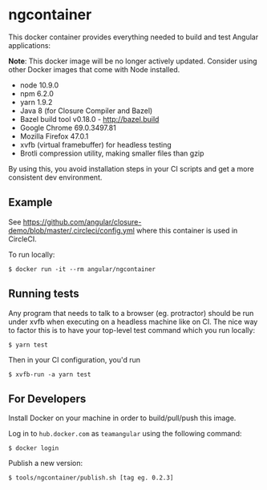 # ngcontainer

This docker container provides everything needed to build and test Angular applications:

**Note**: This docker image will be no longer actively updated. Consider using other Docker
images that come with Node installed.

- node 10.9.0
- npm 6.2.0
- yarn 1.9.2
- Java 8 (for Closure Compiler and Bazel)
- Bazel build tool v0.18.0 - http://bazel.build
- Google Chrome 69.0.3497.81
- Mozilla Firefox 47.0.1
- xvfb (virtual framebuffer) for headless testing
- Brotli compression utility, making smaller files than gzip

By using this, you avoid installation steps in your CI scripts and get a more consistent dev environment.

## Example

See https://github.com/angular/closure-demo/blob/master/.circleci/config.yml
where this container is used in CircleCI.

To run locally:

```
$ docker run -it --rm angular/ngcontainer
```

## Running tests

Any program that needs to talk to a browser (eg. protractor) should be run under xvfb when executing on a headless machine like on CI. The nice way to factor this is to have your top-level test command which you run locally:

```
$ yarn test
```

Then in your CI configuration, you'd run

```
$ xvfb-run -a yarn test
```

## For Developers

Install Docker on your machine in order to build/pull/push this image.

Log in to `hub.docker.com` as `teamangular` using the following command:

`$ docker login`

Publish a new version:

`$ tools/ngcontainer/publish.sh [tag eg. 0.2.3]`
